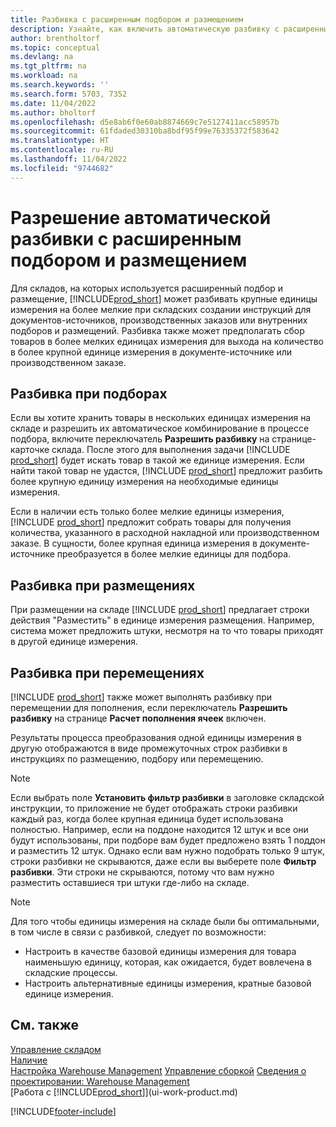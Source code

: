 ```yaml
---
title: Разбивка с расширенным подбором и размещением
description: Узнайте, как включить автоматическую разбивку с расширенным подбором и размещением, а также разбивку с размещениями, подборами, перемещениями и т. д.
author: brentholtorf
ms.topic: conceptual
ms.devlang: na
ms.tgt_pltfrm: na
ms.workload: na
ms.search.keywords: ''
ms.search.form: 5703, 7352
ms.date: 11/04/2022
ms.author: bholtorf
ms.openlocfilehash: d5e8ab6f0e60ab8874669c7e5127411acc58957b
ms.sourcegitcommit: 61fdaded30310ba8bdf95f99e76335372f583642
ms.translationtype: HT
ms.contentlocale: ru-RU
ms.lasthandoff: 11/04/2022
ms.locfileid: "9744682"
---
```

# <a name="enable-automatic-breaking-bulk-with-directed-put-away-and-pick"></a>Разрешение автоматической разбивки с расширенным подбором и размещением

Для складов, на которых используется расширенный подбор и размещение, [!INCLUDE[prod_short](includes/prod_short.md)] может разбивать крупные единицы измерения на более мелкие при складских создании инструкций для документов-источников, производственных заказов или внутренних подборов и размещений. Разбивка также может предполагать сбор товаров в более мелких единицах измерения для выхода на количество в более крупной единице измерения в документе-источнике или производственном заказе.

## <a name="breakbulk-in-picks"></a>Разбивка при подборах  

Если вы хотите хранить товары в нескольких единицах измерения на складе и разрешить их автоматическое комбинирование в процессе подбора, включите переключатель **Разрешить разбивку** на странице-карточке склада. После этого для выполнения задачи [!INCLUDE [prod_short](includes/prod_short.md)] будет искать товар в такой же единице измерения. Если найти такой товар не удастся, [!INCLUDE [prod_short](includes/prod_short.md)] предложит разбить более крупную единицу измерения на необходимые единицы измерения.  

Если в наличии есть только более мелкие единицы измерения, [!INCLUDE [prod_short](includes/prod_short.md)] предложит собрать товары для получения количества, указанного в расходной накладной или производственном заказе. В сущности, более крупная единица измерения в документе-источнике преобразуется в более мелкие единицы для подбора.  

## <a name="breakbulk-in-put-aways"></a>Разбивка при размещениях  

При размещении на складе [!INCLUDE [prod_short](includes/prod_short.md)] предлагает строки действия "Разместить" в единице измерения размещения. Например, система может предложить штуки, несмотря на то что товары приходят в другой единице измерения.  

## <a name="breakbulk-in-movements"></a>Разбивка при перемещениях  

[!INCLUDE [prod_short](includes/prod_short.md)] также может выполнять разбивку при перемещении для пополнения, если переключатель **Разрешить разбивку** на странице **Расчет пополнения ячеек** включен.  

Результаты процесса преобразования одной единицы измерения в другую отображаются в виде промежуточных строк разбивки в инструкциях по размещению, подбору или перемещению.  

> [!NOTE]  
> Если выбрать поле **Установить фильтр разбивки** в заголовке складской инструкции, то приложение не будет отображать строки разбивки каждый раз, когда более крупная единица будет использована полностью. Например, если на поддоне находится 12 штук и все они будут использованы, при подборе вам будет предложено взять 1 поддон и разместить 12 штук. Однако если вам нужно подобрать только 9 штук, строки разбивки не скрываются, даже если вы выберете поле **Фильтр разбивки**. Эти строки не скрываются, потому что вам нужно разместить оставшиеся три штуки где-либо на складе.  

> [!NOTE]  
> Для того чтобы единицы измерения на складе были бы оптимальными, в том числе в связи с разбивкой, следует по возможности:  
>
> - Настроить в качестве базовой единицы измерения для товара наименьшую единицу, которая, как ожидается, будет вовлечена в складские процессы.  
> - Настроить альтернативные единицы измерения, кратные базовой единице измерения.  

## <a name="see-also"></a>См. также  

[Управление складом](warehouse-manage-warehouse.md)  
[Наличие](inventory-manage-inventory.md)  
[Настройка Warehouse Management](warehouse-setup-warehouse.md) 
[Управление сборкой](assembly-assemble-items.md)
[Сведения о проектировании: Warehouse Management](design-details-warehouse-management.md)  
[Работа с [!INCLUDE[prod_short](includes/prod_short.md)]](ui-work-product.md)  


[!INCLUDE[footer-include](includes/footer-banner.md)]